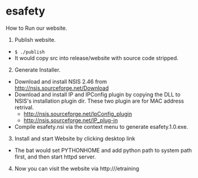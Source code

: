 esafety
=======

How to Run our website.

1. Publish website.
  * `$ ./publish`
  * It would copy src into release/website with source code stripped.

2. Generate Installer.
  * Download and install NSIS 2.46 from http://nsis.sourceforge.net/Download
  * Download and install IP and IPConfig plugin by copying the DLL to NSIS's installation plugin dir. These two plugin are for MAC address retrival.
    * http://nsis.sourceforge.net/IpConfig_plugin
    * http://nsis.sourceforge.net/IP_plug-in
  * Compile esafety.nsi via the context menu to generate esafety.1.0.exe.

3. Install and start Website by clicking desktop link
  * The bat would set PYTHONHOME and add python path to system path first, and then start httpd server.

4. Now you can visit the website via http://<server ip>/etraining
